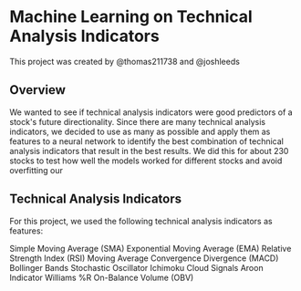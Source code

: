 # Machine Learning on Technical Analysis Indicators
This project was created by @thomas211738 and @joshleeds

## Overview
We wanted to see if technical analysis indicators were good predictors of a stock's future directionality. Since there are many technical analysis indicators, we decided to use as many as possible and apply them as features to a neural network to identify the best combination of technical analysis indicators that result in the best results. We did this for about 230 stocks to test how well the models worked for different stocks and avoid overfitting our 

## Technical Analysis Indicators
For this project, we used the following technical analysis indicators as features:

Simple Moving Average (SMA)
Exponential Moving Average (EMA)
Relative Strength Index (RSI)
Moving Average Convergence Divergence (MACD)
Bollinger Bands
Stochastic Oscillator
Ichimoku Cloud Signals
Aroon Indicator
Williams %R
On-Balance Volume (OBV)
